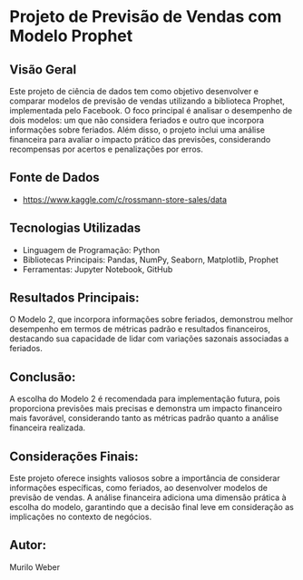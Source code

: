 # Projeto de Previsão de Vendas com Modelo Prophet

## Visão Geral

Este projeto de ciência de dados tem como objetivo desenvolver e comparar modelos de previsão de vendas utilizando a biblioteca Prophet, implementada pelo Facebook. O foco principal é analisar o desempenho de dois modelos: um que não considera feriados e outro que incorpora informações sobre feriados. Além disso, o projeto inclui uma análise financeira para avaliar o impacto prático das previsões, considerando recompensas por acertos e penalizações por erros.

## Fonte de Dados

- https://www.kaggle.com/c/rossmann-store-sales/data


## Tecnologias Utilizadas

- Linguagem de Programação: Python
- Bibliotecas Principais: Pandas, NumPy, Seaborn, Matplotlib, Prophet
- Ferramentas: Jupyter Notebook, GitHub

## Resultados Principais:

O Modelo 2, que incorpora informações sobre feriados, demonstrou melhor desempenho em termos de métricas padrão e resultados financeiros, destacando sua capacidade de lidar com variações sazonais associadas a feriados.

## Conclusão:

A escolha do Modelo 2 é recomendada para implementação futura, pois proporciona previsões mais precisas e demonstra um impacto financeiro mais favorável, considerando tanto as métricas padrão quanto a análise financeira realizada.

## Considerações Finais:

Este projeto oferece insights valiosos sobre a importância de considerar informações específicas, como feriados, ao desenvolver modelos de previsão de vendas. A análise financeira adiciona uma dimensão prática à escolha do modelo, garantindo que a decisão final leve em consideração as implicações no contexto de negócios.

## Autor:
Murilo Weber
